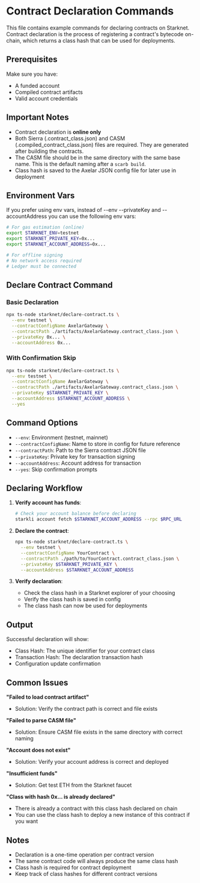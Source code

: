 # Contract Declaration Commands

This file contains example commands for declaring contracts on Starknet. Contract declaration is the process of registering a contract's bytecode on-chain, which returns a class hash that can be used for deployments.

## Prerequisites

Make sure you have:
- A funded account
- Compiled contract artifacts
- Valid account credentials

## Important Notes

- Contract declaration is **online only**
- Both Sierra (.contract_class.json) and CASM (.compiled_contract_class.json) files are required. They are generated after building the contracts.
- The CASM file should be in the same directory with the same base name. This is the default naming after a `scarb build`.
- Class hash is saved to the Axelar JSON config file for later use in deployment

## Environment Vars

If you prefer using env vars, instead of --env --privateKey and --accountAddress you can use the following env vars:

```bash
# For gas estimation (online)
export STARKNET_ENV=testnet
export STARKNET_PRIVATE_KEY=0x...
export STARKNET_ACCOUNT_ADDRESS=0x...

# For offline signing
# No network access required
# Ledger must be connected
```

## Declare Contract Command

### Basic Declaration

```bash
npx ts-node starknet/declare-contract.ts \
  --env testnet \
  --contractConfigName AxelarGateway \
  --contractPath ./artifacts/AxelarGateway.contract_class.json \
  --privateKey 0x... \
  --accountAddress 0x...
```

### With Confirmation Skip

```bash
npx ts-node starknet/declare-contract.ts \
  --env testnet \
  --contractConfigName AxelarGateway \
  --contractPath ./artifacts/AxelarGateway.contract_class.json \
  --privateKey $STARKNET_PRIVATE_KEY \
  --accountAddress $STARKNET_ACCOUNT_ADDRESS \
  --yes
```

## Command Options

- `--env`: Environment (testnet, mainnet)
- `--contractConfigName`: Name to store in config for future reference
- `--contractPath`: Path to the Sierra contract JSON file
- `--privateKey`: Private key for transaction signing
- `--accountAddress`: Account address for transaction
- `--yes`: Skip confirmation prompts

## Declaring Workflow

1. **Verify account has funds**:
   ```bash
   # Check your account balance before declaring
   starkli account fetch $STARKNET_ACCOUNT_ADDRESS --rpc $RPC_URL
   ```

2. **Declare the contract**:
   ```bash
   npx ts-node starknet/declare-contract.ts \
     --env testnet \
     --contractConfigName YourContract \
     --contractPath ./path/to/YourContract.contract_class.json \
     --privateKey $STARKNET_PRIVATE_KEY \
     --accountAddress $STARKNET_ACCOUNT_ADDRESS
   ```

3. **Verify declaration**:
   - Check the class hash in a Starknet explorer of your choosing
   - Verify the class hash is saved in config
   - The class hash can now be used for deployments

## Output

Successful declaration will show:
- Class Hash: The unique identifier for your contract class
- Transaction Hash: The declaration transaction hash
- Configuration update confirmation

## Common Issues

**"Failed to load contract artifact"**
- Solution: Verify the contract path is correct and file exists

**"Failed to parse CASM file"**
- Solution: Ensure CASM file exists in the same directory with correct naming

**"Account does not exist"**
- Solution: Verify your account address is correct and deployed

**"Insufficient funds"**
- Solution: Get test ETH from the Starknet faucet

**"Class with hash 0x... is already declared"**
- There is already a contract with this class hash declared on chain
- You can use the class hash to deploy a new instance of this contract if you want

## Notes

- Declaration is a one-time operation per contract version
- The same contract code will always produce the same class hash
- Class hash is required for contract deployment
- Keep track of class hashes for different contract versions
